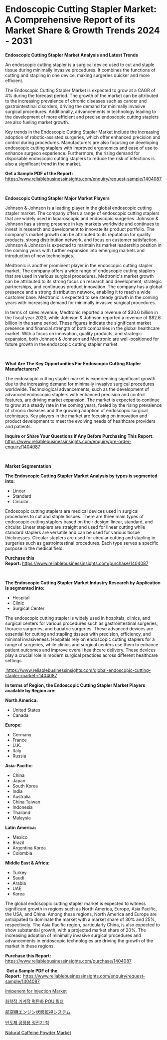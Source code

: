 <p><h1>Endoscopic Cutting Stapler Market: A Comprehensive Report of its Market Share & Growth Trends 2024 - 2031</h1></p><p><strong>Endoscopic Cutting Stapler Market Analysis and Latest Trends</strong></p>
<p><p>An endoscopic cutting stapler is a surgical device used to cut and staple tissue during minimally invasive procedures. It combines the functions of cutting and stapling in one device, making surgeries quicker and more efficient.</p><p>The Endoscopic Cutting Stapler Market is expected to grow at a CAGR of 4% during the forecast period. The growth of the market can be attributed to the increasing prevalence of chronic diseases such as cancer and gastrointestinal disorders, driving the demand for minimally invasive surgical procedures. Additionally, advancements in technology leading to the development of more efficient and precise endoscopic cutting staplers are also fueling market growth.</p><p>Key trends in the Endoscopic Cutting Stapler Market include the increasing adoption of robotic-assisted surgeries, which offer enhanced precision and control during procedures. Manufacturers are also focusing on developing endoscopic cutting staplers with improved ergonomics and ease of use to enhance surgeon experience. Furthermore, the rising demand for disposable endoscopic cutting staplers to reduce the risk of infections is also a significant trend in the market.</p></p>
<p><strong>Get a Sample PDF of the Report:&nbsp;</strong> <a href="https://www.reliablebusinessinsights.com/enquiry/request-sample/1404087">https://www.reliablebusinessinsights.com/enquiry/request-sample/1404087</a></p>
<p>&nbsp;</p>
<p><strong>Endoscopic Cutting Stapler Major Market Players</strong></p>
<p><p>Johnson & Johnson is a leading player in the global endoscopic cutting stapler market. The company offers a range of endoscopic cutting staplers that are widely used in laparoscopic and endoscopic surgeries. Johnson & Johnson has a strong presence in key markets worldwide and continues to invest in research and development to innovate its product portfolio. The company's market growth can be attributed to its reputation for quality products, strong distribution network, and focus on customer satisfaction. Johnson & Johnson is expected to maintain its market leadership position in the coming years with further expansion into emerging markets and introduction of new technologies.</p><p>Medtronic is another prominent player in the endoscopic cutting stapler market. The company offers a wide range of endoscopic cutting staplers that are used in various surgical procedures. Medtronic's market growth can be attributed to its strong focus on research and development, strategic partnerships, and continuous product innovation. The company has a global presence and a strong distribution network, enabling it to reach a wide customer base. Medtronic is expected to see steady growth in the coming years with increasing demand for minimally invasive surgical procedures.</p><p>In terms of sales revenue, Medtronic reported a revenue of $30.6 billion in the fiscal year 2020, while Johnson & Johnson reported a revenue of $82.6 billion in the same period. These figures indicate the significant market presence and financial strength of both companies in the global healthcare market. With a focus on innovation, quality products, and strategic expansion, both Johnson & Johnson and Medtronic are well-positioned for future growth in the endoscopic cutting stapler market.</p></p>
<p>&nbsp;</p>
<p><strong>What Are The Key Opportunities For Endoscopic Cutting Stapler Manufacturers?</strong></p>
<p><p>The endoscopic cutting stapler market is experiencing significant growth due to the increasing demand for minimally invasive surgical procedures worldwide. Technological advancements, such as the development of advanced endoscopic staplers with enhanced precision and control features, are driving market expansion. The market is expected to continue to grow at a steady rate in the coming years, fueled by the rising prevalence of chronic diseases and the growing adoption of endoscopic surgical techniques. Key players in the market are focusing on innovation and product development to meet the evolving needs of healthcare providers and patients.</p></p>
<p><strong>Inquire or Share Your Questions If Any Before Purchasing This Report:</strong> <a href="https://www.reliablebusinessinsights.com/enquiry/pre-order-enquiry/1404087">https://www.reliablebusinessinsights.com/enquiry/pre-order-enquiry/1404087</a></p>
<p>&nbsp;</p>
<p><strong>Market Segmentation</strong></p>
<p><strong>The Endoscopic Cutting Stapler Market Analysis by types is segmented into:</strong></p>
<p><ul><li>Linear</li><li>Standard</li><li>Circular</li></ul></p>
<p><p>Endoscopic cutting staplers are medical devices used in surgical procedures to cut and staple tissues. There are three main types of endoscopic cutting staplers based on their design: linear, standard, and circular. Linear staplers are straight and used for linear cutting while standard staplers are versatile and can be used for various tissue thicknesses. Circular staplers are used for circular cutting and stapling in surgeries such as gastrointestinal procedures. Each type serves a specific purpose in the medical field.</p></p>
<p><strong>Purchase this Report:&nbsp;</strong><a href="https://www.reliablebusinessinsights.com/purchase/1404087">https://www.reliablebusinessinsights.com/purchase/1404087</a></p>
<p>&nbsp;</p>
<p><strong>The Endoscopic Cutting Stapler Market Industry Research by Application is segmented into:</strong></p>
<p><ul><li>Hospital</li><li>Clinic</li><li>Surgical Center</li></ul></p>
<p><p>The endoscopic cutting stapler is widely used in hospitals, clinics, and surgical centers for various procedures such as gastrointestinal surgeries, thoracic surgeries, and bariatric surgeries. These advanced devices are essential for cutting and stapling tissues with precision, efficiency, and minimal invasiveness. Hospitals rely on endoscopic cutting staplers for a range of surgeries, while clinics and surgical centers use them to enhance patient outcomes and improve overall healthcare delivery. These devices play a crucial role in modern surgical practices across different healthcare settings.</p></p>
<p><a href="https://www.reliablebusinessinsights.com/global-endoscopic-cutting-stapler-market-r1404087">&nbsp;https://www.reliablebusinessinsights.com/global-endoscopic-cutting-stapler-market-r1404087</a></p>
<p><strong>In terms of Region, the Endoscopic Cutting Stapler Market Players available by Region are:</strong></p>
<p>
    <p> <strong> North America: </strong>
        <ul>
            <li>United States</li>
            <li>Canada</li>
        </ul>
        </p> 
    <p> <strong> Europe: </strong>
        <ul>
            <li>Germany</li>
            <li>France</li>
            <li>U.K.</li>
            <li>Italy</li>
            <li>Russia</li>
        </ul>
        </p> 
    <p> <strong> Asia-Pacific: </strong>
        <ul>
            <li>China</li>
            <li>Japan</li>
            <li>South Korea</li>
            <li>India</li>
            <li>Australia</li>
            <li>China Taiwan</li>
            <li>Indonesia</li>
            <li>Thailand</li>
            <li>Malaysia</li>
        </ul>
        </p> 
    <p> <strong> Latin America: </strong>
        <ul>
            <li>Mexico</li>
            <li>Brazil</li>
            <li>Argentina Korea</li>
            <li>Colombia</li>
        </ul>
        </p> 
    <p> <strong> Middle East & Africa: </strong>
        <ul>
            <li>Turkey</li>
            <li>Saudi</li>
            <li>Arabia</li>
            <li>UAE</li>
            <li>Korea</li>
        </ul>
    </p>
    </p>
<p><p>The global endoscopic cutting stapler market is expected to witness significant growth in regions such as North America, Europe, Asia Pacific, the USA, and China. Among these regions, North America and Europe are anticipated to dominate the market with a market share of 30% and 25%, respectively. The Asia Pacific region, particularly China, is also expected to show substantial growth, with a projected market share of 20%. The increasing adoption of minimally invasive surgical procedures and advancements in endoscopic technologies are driving the growth of the market in these regions.</p></p>
<p><strong>Purchase this Report: </strong><a href="https://www.reliablebusinessinsights.com/purchase/1404087">https://www.reliablebusinessinsights.com/purchase/1404087</a></p>
<p>&nbsp;<strong>Get a Sample PDF of the Report:&nbsp;&nbsp;</strong><a href="https://www.reliablebusinessinsights.com/enquiry/request-sample/1404087">https://www.reliablebusinessinsights.com/enquiry/request-sample/1404087</a></p>
<p><strong></strong></p>
<p><p><a href="https://github.com/mdmisese/Market-Research-Report-List-1/blob/main/imipenem-for-injection-market.md">Imipenem for Injection Market</a></p><p><a href="https://github.com/Gregost89076vddcv/Market-Research-Report-List-1/blob/main/5176658124559.md">화학적 기계적 평탄화 POU 필터</a></p><p><a href="https://github.com/SkylarReilly36/Market-Research-Report-List-1/blob/main/7913922114551.md">航空機エンジン状態監視システム</a></p><p><a href="https://github.com/dollarearner151/Market-Research-Report-List-1/blob/main/1766110124560.md">반도체 공정용 정전기 척</a></p><p><a href="https://issuu.com/reportprime-2/docs/natural-caffeine-powder-market-size-2030.pptx">Natural Caffeine Powder Market</a></p></p>